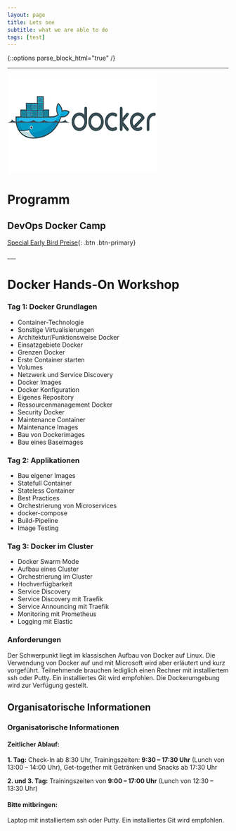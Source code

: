 ```yaml
---
layout: page
title: Lets see
subtitle: what we are able to do
tags: [test]
---
```

{::options parse_block_html="true" /}
<div id="content">

<div class="container">

<div class="slider">

___

<div id="carousel" class="carousel">

<div class="carousel-inner">

![Docker & Kubernetes Hands-on Workshops](/img/Docker_Logo-500x250.jpg)

# Programm

## DevOps Docker Camp

[Special Early Bird Preise](../mai-2019-docker){: .btn .btn-primary}
</div>
___

</div>

</div>

</div>

# Docker Hands-On Workshop

<div class="grid-content-docker">

<div class="col-sm-8 col-md-4">

<div class="boxes flexible">

### Tag 1: Docker Grundlagen

*   Container-Technologie
*   Sonstige Virtualisierungen
*   Architektur/Funktionsweise Docker
*   Einsatzgebiete Docker
*   Grenzen Docker
*   Erste Container starten
*   Volumes
*   Netzwerk und Service Discovery
*   Docker Images
*   Docker Konfiguration
*   Eigenes Repository
*   Ressourcenmanagement Docker
*   Security Docker
*   Maintenance Container
*   Maintenance Images
*   Bau von Dockerimages
*   Bau eines Baseimages

</div>

</div>

<div class="col-sm-8 col-md-4">

<div class="boxes flexible">

### Tag 2: Applikationen

*   Bau eigener Images
*   Statefull Container
*   Stateless Container
*   Best Practices
*   Orchestrierung von Microservices
*   docker-compose
*   Build-Pipeline
*   Image Testing

</div>

</div>

<div class="col-sm-8 col-md-4">

<div class="boxes flexible">

### Tag 3: Docker im Cluster

*   Docker Swarm Mode
*   Aufbau eines Cluster
*   Orchestrierung im Cluster
*   Hochverfügbarkeit
*   Service Discovery
*   Service Discovery mit Traefik
*   Service Announcing mit Traefik
*   Monitoring mit Prometheus
*   Logging mit Elastic

</div>

</div>

</div>

<div class="grid-content-training-docker">

### Anforderungen

Der Schwerpunkt liegt im klassischen Aufbau von Docker auf Linux. Die Verwendung von Docker auf und mit Microsoft wird aber erläutert und kurz vorgeführt. Teilnehmende brauchen lediglich einen Rechner mit installiertem ssh oder Putty. Ein installiertes Git wird empfohlen. Die Dockerumgebung wird zur Verfügung gestellt.

## Organisatorische Informationen

### Organisatorische Informationen

#### Zeitlicher Ablauf:

**1\. Tag:** Check-In ab 8:30 Uhr, Trainingszeiten: **9:30 – 17:30 Uhr** (Lunch von 13:00 – 14:00 Uhr), Get-together mit Getränken und Snacks ab 17:30 Uhr

**2\. und 3\. Tag:** Trainingszeiten von **9:00 – 17:00 Uhr** (Lunch von 12:30 – 13:30 Uhr)

#### Bitte mitbringen:

Laptop mit installiertem ssh oder Putty. Ein installiertes Git wird empfohlen.

</div>

</div>
